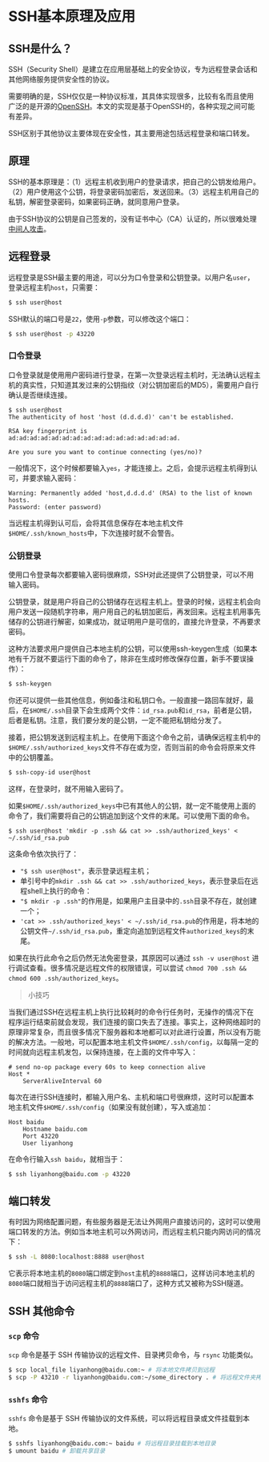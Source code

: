 # SSH基本原理及应用

## SSH是什么？

SSH（Security Shell）是建立在应用层基础上的安全协议，专为远程登录会话和其他网络服务提供安全性的协议。

需要明确的是，SSH仅仅是一种协议标准，其具体实现很多，比较有名而且使用广泛的是开源的[OpenSSH](http://www.openssh.com/)。本文的实现是基于OpenSSH的，各种实现之间可能有差异。

SSH区别于其他协议主要体现在安全性，其主要用途包括远程登录和端口转发。

## 原理

SSH的基本原理是：（1）远程主机收到用户的登录请求，把自己的公钥发给用户。（2）用户使用这个公钥，将登录密码加密后，发送回来。（3）远程主机用自己的私钥，解密登录密码，如果密码正确，就同意用户登录。

由于SSH协议的公钥是自己签发的，没有证书中心（CA）认证的，所以很难处理[中间人攻击](http://en.wikipedia.org/wiki/Man-in-the-middle_attack)。

## 远程登录

远程登录是SSH最主要的用途，可以分为口令登录和公钥登录。以用户名`user`，登录远程主机`host`，只需要：

```bash
$ ssh user@host
```

SSH默认的端口号是`22`，使用`-p`参数，可以修改这个端口：

```bash
$ ssh user@host -p 43220
``` 

### 口令登录

口令登录就是使用用户密码进行登录，在第一次登录远程主机时，无法确认远程主机的真实性，只知道其发过来的公钥指纹（对公钥加密后的MD5），需要用户自行确认是否继续连接。

```
$ ssh user@host
The authenticity of host 'host (d.d.d.d)' can't be established.

RSA key fingerprint is ad:ad:ad:ad:ad:ad:ad:ad:ad:ad:ad:ad:ad:ad:ad:ad.

Are you sure you want to continue connecting (yes/no)?
```

一般情况下，这个时候都要输入`yes`，才能连接上。之后，会提示远程主机得到认可，并要求输入密码：

```
Warning: Permanently added 'host,d.d.d.d' (RSA) to the list of known hosts.
Password: (enter password)
```

当远程主机得到认可后，会将其信息保存在本地主机文件`$HOME/.ssh/known_hosts`中，下次连接时就不会警告。

### 公钥登录

使用口令登录每次都要输入密码很麻烦，SSH对此还提供了公钥登录，可以不用输入密码。

公钥登录，就是用户将自己的公钥储存在远程主机上。登录的时候，远程主机会向用户发送一段随机字符串，用户用自己的私钥加密后，再发回来。远程主机用事先储存的公钥进行解密，如果成功，就证明用户是可信的，直接允许登录，不再要求密码。

这种方法要求用户提供自己本地主机的公钥，可以使用ssh-keygen生成（如果本地有千万就不要运行下面的命令了，除非在生成时修改保存位置，新手不要误操作）：

```bash
$ ssh-keygen
```

你还可以提供一些其他信息，例如备注和私钥口令。一般直接一路回车就好，最后，在`$HOME/.ssh`目录下会生成两个文件：`id_rsa.pub`和`id_rsa`，前者是公钥，后者是私钥。注意，我们要分发的是公钥，一定不能把私钥给分发了。

接着，把公钥发送到远程主机上。在使用下面这个命令之前，请确保远程主机中的`$HOME/.ssh/authorized_keys`文件不存在或为空，否则当前的命令会将原来文件中的公钥覆盖。

```bash
$ ssh-copy-id user@host
```

这样，在登录时，就不用输入密码了。

如果`$HOME/.ssh/authorized_keys`中已有其他人的公钥，就一定不能使用上面的命令了，我们需要将自己的公钥追加到这个文件的末尾。可以使用下面的命令。

```
$ ssh user@host 'mkdir -p .ssh && cat >> .ssh/authorized_keys' < ~/.ssh/id_rsa.pub
```

这条命令依次执行了：

- `"$ ssh user@host"`，表示登录远程主机；
- 单引号中的`mkdir .ssh && cat >> .ssh/authorized_keys`，表示登录后在远程shell上执行的命令：
- `"$ mkdir -p .ssh"`的作用是，如果用户主目录中的`.ssh`目录不存在，就创建一个；
- `'cat >> .ssh/authorized_keys' < ~/.ssh/id_rsa.pub`的作用是，将本地的公钥文件`~/.ssh/id_rsa.pub`，重定向追加到远程文件`authorized_keys`的末尾。

如果在执行此命令之后仍然无法免密登录，其原因可以通过 `ssh -v user@host` 进行调试查看。很多情况是远程文件的权限错误，可以尝试 `chmod 700 .ssh && chmod 600 .ssh/authorized_keys`。

> 小技巧

当我们通过SSH在远程主机上执行比较耗时的命令行任务时，无操作的情况下在程序运行结束前就会发现，我们连接的窗口失去了连接。事实上，这种网络超时的原理非常复杂，而且很多情况下服务器和本地都可以对此进行设置，所以没有万能的解决方法。一般地，可以配置本地主机文件`$HOME/.ssh/config`，以每隔一定的时间就向远程主机发包，以保持连接，在上面的文件中写入：

```
# send no-op package every 60s to keep connection alive
Host *
    ServerAliveInterval 60
```

每次在进行SSH连接时，都输入用户名、主机和端口号很麻烦，这时可以配置本地主机文件`$HOME/.ssh/config`（如果没有就创建），写入或追加：

```
Host baidu
    Hostname baidu.com
    Port 43220
    User liyanhong
```

在命令行输入`ssh baidu`，就相当于：

```bash
$ ssh liyanhong@baidu.com -p 43220
```

## 端口转发

有时因为网络配置问题，有些服务器是无法让外网用户直接访问的，这时可以使用端口转发的方法。例如当本地主机可以外网访问，而远程主机只能内网访问的情况下：

```bash
$ ssh -L 8080:localhost:8888 user@host
```

它表示将本地主机的`8080`端口绑定到`host`主机的`8888`端口，这样访问本地主机的`8080`端口就相当于访问远程主机的`8888`端口了，这种方式又被称为SSH隧道。

## SSH 其他命令

### `scp` 命令

`scp` 命令是基于 SSH 传输协议的远程文件、目录拷贝命令，与 `rsync` 功能类似。

```sh
$ scp local_file liyanhong@baidu.com:~ # 将本地文件拷贝到远程
$ scp -P 43210 -r liyanhong@baidu.com:~/some_directory . # 将远程文件夹拷贝到本地
```

### `sshfs` 命令

`sshfs` 命令是基于 SSH 传输协议的文件系统，可以将远程目录或文件挂载到本地。

```bash
$ sshfs liyanhong@baidu.com:~ baidu # 将远程目录挂载到本地目录
$ umount baidu # 卸载共享目录
```
